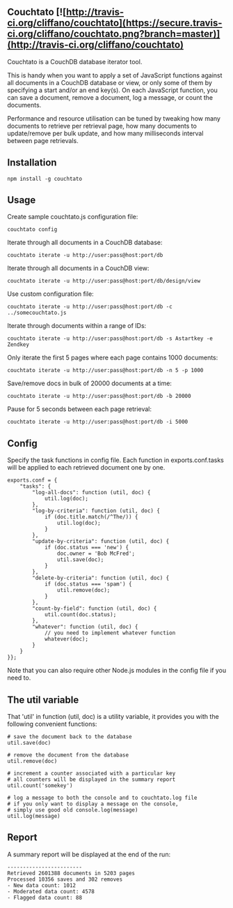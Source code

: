Couchtato [![http://travis-ci.org/cliffano/couchtato](https://secure.travis-ci.org/cliffano/couchtato.png?branch=master)](http://travis-ci.org/cliffano/couchtato)
---------

Couchtato is a CouchDB database iterator tool.

This is handy when you want to apply a set of JavaScript functions against all documents in a CouchDB database or view, or only some of them by specifying a start and/or an end key(s). On each JavaScript function, you can save a document, remove a document, log a message, or count the documents.

Performance and resource utilisation can be tuned by tweaking how many documents to retrieve per retrieval page, how many documents to update/remove per bulk update, and how many milliseconds interval between page retrievals.

Installation
------------

    npm install -g couchtato
    
Usage
-----

Create sample couchtato.js configuration file:

    couchtato config
    
Iterate through all documents in a CouchDB database:

    couchtato iterate -u http://user:pass@host:port/db

Iterate through all documents in a CouchDB view:

    couchtato iterate -u http://user:pass@host:port/db/design/view

Use custom configuration file:

    couchtato iterate -u http://user:pass@host:port/db -c ../somecouchtato.js

Iterate through documents within a range of IDs:

    couchtato iterate -u http://user:pass@host:port/db -s Astartkey -e Zendkey

Only iterate the first 5 pages where each page contains 1000 documents:

    couchtato iterate -u http://user:pass@host:port/db -n 5 -p 1000
    
Save/remove docs in bulk of 20000 documents at a time:

    couchtato iterate -u http://user:pass@host:port/db -b 20000

Pause for 5 seconds between each page retrieval:

    couchtato iterate -u http://user:pass@host:port/db -i 5000

Config
------

Specify the task functions in config file. Each function in exports.conf.tasks will be applied to each retrieved document one by one.

    exports.conf = {
        "tasks": {
            "log-all-docs": function (util, doc) {
                util.log(doc);
            },
            "log-by-criteria": function (util, doc) {
                if (doc.title.match(/^The/)) {
                    util.log(doc);
                }
            },
            "update-by-criteria": function (util, doc) {
                if (doc.status === 'new') {
                    doc.owner = 'Bob McFred';
                    util.save(doc);
                }
            },
            "delete-by-criteria": function (util, doc) {
                if (doc.status === 'spam') {
                    util.remove(doc);
                }
            },
            "count-by-field": function (util, doc) {
                util.count(doc.status);
            },
            "whatever": function (util, doc) {
                // you need to implement whatever function
                whatever(doc);
            }
        }
    }};

Note that you can also require other Node.js modules in the config file if you need to.

The util variable
-----------------

That 'util' in function (util, doc) is a utility variable, it provides you with the following convenient functions:

    # save the document back to the database
    util.save(doc)
    
    # remove the document from the database
    util.remove(doc)
    
    # increment a counter associated with a particular key
    # all counters will be displayed in the summary report
    util.count('somekey')
    
    # log a message to both the console and to couchtato.log file
    # if you only want to display a message on the console,
    # simply use good old console.log(message)
    util.log(message)

Report
------

A summary report will be displayed at the end of the run:

    ------------------------
    Retrieved 2601388 documents in 5203 pages
    Processed 10356 saves and 302 removes
    - New data count: 1012
    - Moderated data count: 4578
    - Flagged data count: 88

